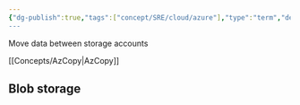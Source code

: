 ```yaml
---
{"dg-publish":true,"tags":["concept/SRE/cloud/azure"],"type":"term","definition":"An Azure storage account contains all of your Azure Storage data objects: blobs, files, queues, and tables.","ms-learn-url":"(https://learn.microsoft.com/en-us/azure/storage/common/storage-account-overview)","permalink":"/concepts/azure-storage-account/","dgPassFrontmatter":true}
---
```



Move data between storage accounts

[[Concepts/AzCopy\|AzCopy]]

## Blob storage
